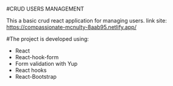 #CRUD USERS MANAGEMENT

This a basic crud react application for managing users. 
link site: https://compassionate-mcnulty-8aab95.netlify.app/

#The project is developed using:

- React
- React-hook-form
- Form validation with Yup
- React hooks
- React-Bootstrap





